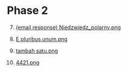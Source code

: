 # Phase 2

7. [(email response) Niedzwiedz_polarny.png](phase2/07-Niedzwiedz_polarny.png-analysis/README.md)

8. [E pluribus unum.png](phase2/08-E_pluribus_unum.png-analysis/README.md)

9. [tambah satu.png](phase2/09-tambah_satu.png-analysis)

10. [4421.png](phase2/10-4421.png-analysis)
